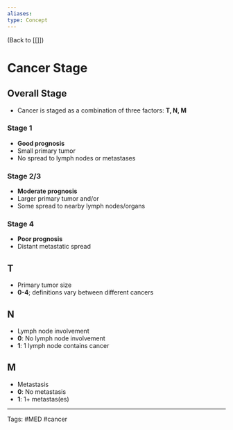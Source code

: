 ```yaml
---
aliases: 
type: Concept
---
```


(Back to [[]])

# Cancer Stage

## Overall Stage
- Cancer is staged as a combination of three factors: **T, N, M**
### Stage 1
- **Good prognosis**
- Small primary tumor
- No spread to lymph nodes or metastases
### Stage 2/3
- **Moderate prognosis**
- Larger primary tumor and/or
- Some spread to nearby lymph nodes/organs
### Stage 4
- **Poor prognosis**
- Distant metastatic spread

## T
- Primary tumor size
- **0-4**; definitions vary between different cancers
## N
- Lymph node involvement
- **0**: No lymph node involvement
- **1**: 1 lymph node contains cancer
## M
- Metastasis
- **0**: No metastasis
- **1**: 1+ metastas(es)

---
Tags: #MED #cancer 